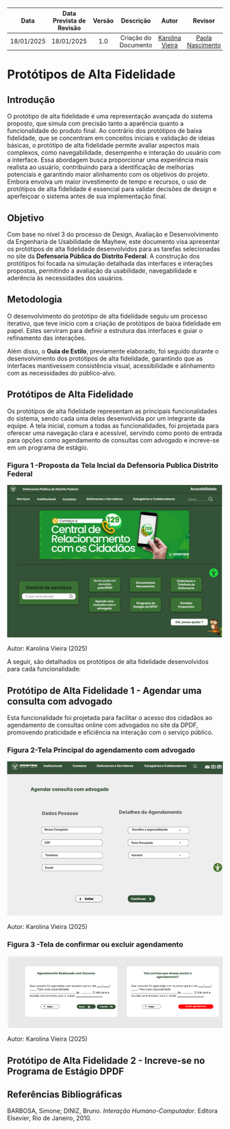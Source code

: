 |    **Data**    | **Data Prevista de Revisão** | **Versão** |        **Descrição**        |                 **Autor**                 |                **Revisor**                 |
|:--------------:|:---------------------------:|:----------:|:---------------------------:|:-----------------------------------------:|:------------------------------------------:|
|  18/01/2025   |       18/01/2025 |  1.0     |     Criação do Documento     | [Karolina Vieira](https://github.com/Karolina91) |  [Paola Nascimento](https://github.com/paolaalim) |

# Protótipos de Alta Fidelidade

## Introdução
O protótipo de alta fidelidade é uma representação avançada do sistema proposto, que simula com precisão tanto a aparência quanto a funcionalidade do produto final. Ao contrário dos protótipos de baixa fidelidade, que se concentram em conceitos iniciais e validação de ideias básicas, o protótipo de alta fidelidade permite avaliar aspectos mais complexos, como navegabilidade, desempenho e interação do usuário com a interface. Essa abordagem busca proporcionar uma experiência mais realista ao usuário, contribuindo para a identificação de melhorias potenciais e garantindo maior alinhamento com os objetivos do projeto. Embora envolva um maior investimento de tempo e recursos, o uso de protótipos de alta fidelidade é essencial para validar decisões de design e aperfeiçoar o sistema antes de sua implementação final.

## Objetivo
Com base no nível 3 do processo de Design, Avaliação e Desenvolvimento da Engenharia de Usabilidade de Mayhew, este documento visa apresentar os protótipos de alta fidelidade desenvolvidos para as tarefas selecionadas no site da **Defensoria Pública do Distrito Federal**. A construção dos protótipos foi focada na simulação detalhada das interfaces e interações propostas, permitindo a avaliação da usabilidade, navegabilidade e aderência às necessidades dos usuários.

## Metodologia
O desenvolvimento do protótipo de alta fidelidade seguiu um processo iterativo, que teve início com a criação de protótipos de baixa fidelidade em papel. Estes serviram para definir a estrutura das interfaces e guiar o refinamento das interações.

Além disso, o **Guia de Estilo**, previamente elaborado, foi seguido durante o desenvolvimento dos protótipos de alta fidelidade, garantindo que as interfaces mantivessem consistência visual, acessibilidade e alinhamento com as necessidades do público-alvo.

## Protótipos de Alta Fidelidade
Os protótipos de alta fidelidade representam as principais funcionalidades do sistema, sendo cada uma delas desenvolvida por um integrante da equipe. A tela inicial, comum a todas as funcionalidades, foi projetada para oferecer uma navegação clara e acessível, servindo como ponto de entrada para opções como agendamento de consultas com advogado e increve-se em um programa de estágio. 

### Figura 1 -Proposta da Tela Incial da Defensoria Publica Distrito Federal 
![Figura 1 - Tela Inicial](../assets/images/telainicialprototipo.png)
<figcaption>Autor: Karolina Vieira (2025)</figcaption>

A seguir, são detalhados os protótipos de alta fidelidade desenvolvidos para cada funcionalidade:

## Protótipo de Alta Fidelidade 1 - Agendar uma consulta com advogado

Esta funcionalidade foi projetada para facilitar o acesso dos cidadãos ao agendamento de consultas online com advogados no site da DPDF, promovendo praticidade e eficiência na interação com o serviço público.

### Figura 2-Tela Principal do agendamento com advogado
![Figura 1 - Tela Inicial](../assets/images/telaPrincipal.png)
<figcaption>Autor: Karolina Vieira (2025)</figcaption>

### Figura 3 -Tela de confirmar ou excluir agendamento
![Figura 1 - Tela Inicial](../assets/images/confirmarAgendamento.png)<figcaption>Autor: Karolina Vieira (2025)</figcaption>

## Protótipo de Alta Fidelidade 2 - Increve-se no Programa de Estágio DPDF


## Referências Bibliográficas
BARBOSA, Simone; DINIZ, Bruno. *Interação Humano-Computador*. Editora Elsevier, Rio de Janeiro, 2010.
